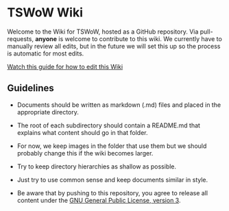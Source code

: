 # TSWoW Wiki

Welcome to the Wiki for TSWoW, hosted as a GitHub repository. Via pull-requests, **anyone** is welcome to contribute to this wiki. We currently have to manually review all edits, but in the future we will set this up so the process is automatic for most edits.

[Watch this guide for how to edit this Wiki]()

## Guidelines

- Documents should be written as markdown (.md) files and placed in the appropriate directory.

- The root of each subdirectory should contain a README.md that explains what content should go in that folder.

- For now, we keep images in the folder that use them but we should probably change this if the wiki becomes larger.

- Try to keep directory hierarchies as shallow as possible.

- Just try to use common sense and keep documents similar in style.

- Be aware that by pushing to this repository, you agree to release  all content under the [GNU General Public License, version 3](LICENSE).